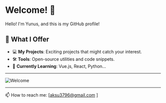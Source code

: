 # Welcome! 👋

Hello! I'm Yunus, and this is my GitHub profile! 

## 🌟 What I Offer
- 💻 **My Projects**: Exciting projects that might catch your interest.
- 🛠️ **Tools**: Open-source utilities and code snippets.
- 🌱 **Currently Learning**: Vue.js, React, Python...

---

![Welcome](https://encrypted-tbn0.gstatic.com/images?q=tbn:ANd9GcSbLjUBXhMb9wDXVtl7kiGtvPy1V0Z1w2F-RQ&s)  

---

📫 How to reach me: [aksu3796@gmail.com ]
